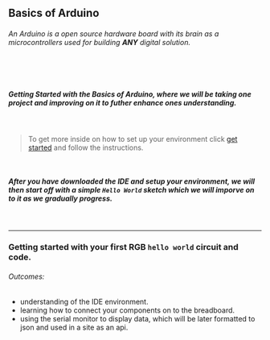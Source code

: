 ## Basics of Arduino

###### An Arduino is a open source hardware board with its brain as a microcontrollers used for building **ANY** digital solution.

<br/>
<br/>

##### Getting Started with the Basics of Arduino, where we will be taking one project and improving on it to futher enhance ones understanding.

<br/>

> To get more inside on how to set up your environment click [get started](https://www.arduino.cc/en/Guide/ArduinoUno#toc2) and follow the instructions.

<br/>

##### After you have downloaded the IDE and setup your environment, we will then start off with a simple `Hello World` sketch which we will imporve on to it as we gradually progress.

<br/>

---

### Getting started with your first RGB `hello world` circuit and code.

###### Outcomes:
- understanding of the IDE environment.
- learning how to connect your components on to the breadboard.
- using the serial monitor to display data, which will be later formatted to json and used in a site as an api.
